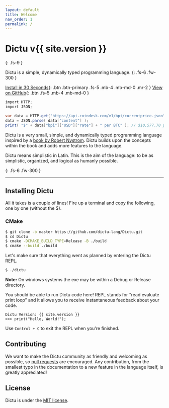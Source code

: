 ```yaml
---
layout: default
title: Welcome
nav_order: 1
permalink: /
---
```


# Dictu v{{ site.version }}
{: .fs-9 }

Dictu is a simple, dynamically typed programming language.
{: .fs-6 .fw-300 }

[Install in 30 Seconds](#installing-dictu){: .btn .btn-primary .fs-5 .mb-4 .mb-md-0 .mr-2 } [View on GitHub](https://github.com/dictu-lang/Dictu){: .btn .fs-5 .mb-4 .mb-md-0 }

```cs
import HTTP;
import JSON;

var data = HTTP.get("https://api.coindesk.com/v1/bpi/currentprice.json");
data = JSON.parse( data["content"] );
print( "$" + data["bpi"]["USD"]["rate"] + " per BTC" ); // $10,577.70 per BTC
```

Dictu is a very small, simple, and dynamically typed programming language inspired by a [book by Robert Nystrom](http://www.craftinginterpreters.com/contents.html). Dictu builds upon the concepts within the book and adds more features to the language.

Dictu means simplistic in Latin. This is the aim of the language: to be as simplistic, organized, and logical as humanly possible.

{: .fs-6 .fw-300 }

---

## Installing Dictu
All it takes is a couple of lines! Fire up a terminal and copy the following, one by one (without the $).

### CMake

```bash
$ git clone -b master https://github.com/dictu-lang/Dictu.git
$ cd Dictu
$ cmake -DCMAKE_BUILD_TYPE=Release -B ./build 
$ cmake --build ./build
```

Let's make sure that everything went as planned by entering the Dictu REPL.

```bash
$ ./dictu
```

**Note:** On windows systems the exe may be within a Debug or Release directory. 

You should be able to run Dictu code here! REPL stands for “read evaluate print loop” and it allows you to receive instantaneous feedback about your code.

```
Dictu Version: {{ site.version }}
>>> print("Hello, World!");
```

Use `Control + C` to exit the REPL when you're finished.

## Contributing
We want to make the Dictu community as friendly and welcoming as possible, so [pull requests](https://github.com/dictu-lang/Dictu/pulls) are encouraged. Any contribution, from the smallest typo in the documentation to a new feature in the language itself, is greatly appreciated!

## License
Dictu is under the [MIT license](https://github.com/dictu-lang/Dictu/blob/master/LICENSE).